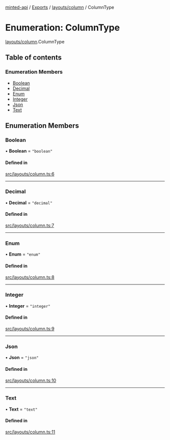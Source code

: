 [minted-api](../README.md) / [Exports](../modules.md) / [layouts/column](../modules/layouts_column.md) / ColumnType

# Enumeration: ColumnType

[layouts/column](../modules/layouts_column.md).ColumnType

## Table of contents

### Enumeration Members

- [Boolean](layouts_column.ColumnType.md#boolean)
- [Decimal](layouts_column.ColumnType.md#decimal)
- [Enum](layouts_column.ColumnType.md#enum)
- [Integer](layouts_column.ColumnType.md#integer)
- [Json](layouts_column.ColumnType.md#json)
- [Text](layouts_column.ColumnType.md#text)

## Enumeration Members

### Boolean

• **Boolean** = ``"boolean"``

#### Defined in

[src/layouts/column.ts:6](https://github.com/ianzepp/minted-api-ts/blob/d1e72a6/src/layouts/column.ts#L6)

___

### Decimal

• **Decimal** = ``"decimal"``

#### Defined in

[src/layouts/column.ts:7](https://github.com/ianzepp/minted-api-ts/blob/d1e72a6/src/layouts/column.ts#L7)

___

### Enum

• **Enum** = ``"enum"``

#### Defined in

[src/layouts/column.ts:8](https://github.com/ianzepp/minted-api-ts/blob/d1e72a6/src/layouts/column.ts#L8)

___

### Integer

• **Integer** = ``"integer"``

#### Defined in

[src/layouts/column.ts:9](https://github.com/ianzepp/minted-api-ts/blob/d1e72a6/src/layouts/column.ts#L9)

___

### Json

• **Json** = ``"json"``

#### Defined in

[src/layouts/column.ts:10](https://github.com/ianzepp/minted-api-ts/blob/d1e72a6/src/layouts/column.ts#L10)

___

### Text

• **Text** = ``"text"``

#### Defined in

[src/layouts/column.ts:11](https://github.com/ianzepp/minted-api-ts/blob/d1e72a6/src/layouts/column.ts#L11)

